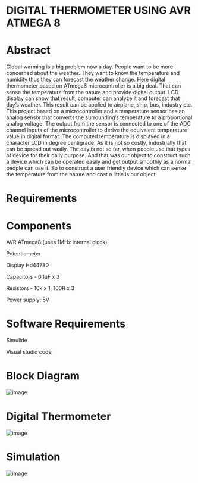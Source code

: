 # DIGITAL THERMOMETER USING AVR ATMEGA 8

# Abstract
Global warming is a big problem now a day. People want to be more concerned about the weather. They want to know the temperature and humidity thus they can forecast the weather change. Here digital thermometer based on ATmega8 microcontroller is a big deal. That can sense the temperature from the nature and provide digital output. LCD display can show that result, computer can analyze it and forecast that day’s weather. This result can be applied to airplane, ship, bus, industry etc. This project based on a microcontroller and a temperature sensor has an analog sensor that converts the surrounding’s temperature to a proportional analog voltage. The output from the sensor is connected to one of the ADC channel inputs of the microcontroller to derive the equivalent temperature value in digital format. The computed temperature is displayed in a character LCD in degree centigrade. As it is not so costly, industrially that can be spread out vastly. The day is not so far, when people use that types of device for their daily purpose. And that was our object to construct such a device which can be operated easily and get output smoothly as a normal people can use it. So to construct a user friendly device which can sense the temperature from the nature and cost a little is our object.

# Requirements

# Components
AVR ATmega8 (uses 1MHz internal clock)

Potentiometer

Display Hd44780

Capacitors - 0.1uF x 3

Resistors - 10k x 1; 100R x 3

Power supply: 5V

# Software Requirements
Simulide

Visual studio code

# Block Diagram
![image](https://user-images.githubusercontent.com/101495481/164688243-f3ca2d1b-d231-4724-8f6a-f5e61c2339a1.png)

# Digital Thermometer
![image](https://user-images.githubusercontent.com/101495481/164689035-0725c183-9771-4e9d-bb13-07762abe319d.png)

# Simulation
![image](https://user-images.githubusercontent.com/101495481/164690420-be13b49b-291b-41e6-a737-bc0ad40d3e47.png)


